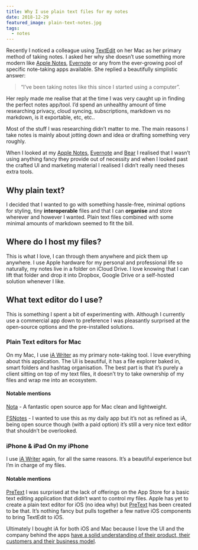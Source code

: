```yaml
---
title: Why I use plain text files for my notes
date: 2018-12-29
featured_image: plain-text-notes.jpg
tags: 
  - notes
---
```


Recently I noticed a colleague using [TextEdit](https://support.apple.com/en-gb/guide/textedit/welcome/mac) on her Mac as her primary method of taking notes. I asked her why she doesn’t use something more modern like [Apple Notes](https://support.apple.com/en-gb/guide/notes/welcome/mac), [Evernote](https://evernote.com/) or any from the ever-growing pool of specific note-taking apps available. She replied a beautifully simplistic answer:

> “I’ve been taking notes like this since I started using a computer”.

Her reply made me realise that at the time I was very caught up in finding the perfect notes app/tool. I’d spend an unhealthy amount of time researching privacy, cloud syncing, subscriptions, markdown vs no markdown, is it exportable, etc, etc..

Most of the stuff I was researching didn’t matter to me. The main reasons I take notes is mainly about jotting down and idea or drafting something very roughly.

When I looked at my [Apple Notes](https://support.apple.com/en-gb/HT205773), [Evernote](https://evernote.com/) and [Bear](http://bear.app) I realised that I wasn’t using anything fancy they provide out of necessity and when I looked past the crafted UI and marketing material I realised I didn’t really need theses extra tools.

## Why plain text?

I decided that I wanted to go with something hassle-free, minimal options for styling, tiny **interoperable** files and that I can **organise** and store wherever and however I wanted. Plain text files combined with some minimal amounts of markdown seemed to fit the bill.

## Where do I host my files?

This is what I love, I can through them anywhere and pick them up anywhere. I use Apple hardware for my personal and professional life so naturally, my notes live in a folder on iCloud Drive. I love knowing that I can lift that folder and drop it into Dropbox, Google Drive or a self-hosted solution whenever I like.

## What text editor do I use?

This is something I spent a bit of experimenting with. Although I currently use a commercial app down to preference I was pleasantly surprised at the open-source options and the pre-installed solutions.

### Plain Text editors for Mac

On my Mac, I use [iA Writer](https://ia.net/writer) as my primary note-taking tool. I love everything about this application. The UI is beautiful, it has a file explorer baked in, smart folders and hashtag organisation. The best part is that it’s purely a client sitting on top of my text files, it doesn’t try to take ownership of my files and wrap me into an ecosystem.

#### Notable mentions

[Nota](https://github.com/brunophilipe/noto) - A fantastic open source app for Mac clean and lightweight.

[FSNotes](https://fsnot.es/) - I wanted to use this as my daily app but it’s not as refined as iA, being open source though (with a paid option) it’s still a very nice text editor that shouldn’t be overlooked.

### iPhone & iPad On my iPhone

I use [iA Writer](https://ia.net/writer) again, for all the same reasons. It’s a beautiful experience but I’m in charge of my files.

#### Notable mentions

[PreText](https://itunes.apple.com/au/app/pretext/id1347707000) I was surprised at the lack of offerings on the App Store for a basic text editing application that didn’t want to control my files. Apple has yet to create a plain text editor for iOS (no idea why) but [PreText](https://itunes.apple.com/au/app/pretext/id1347707000) has been created to be that. It’s nothing fancy but pulls together a few native iOS components to bring TextEdit to iOS.

Ultimately I bought iA for both iOS and Mac because I love the UI and the company behind the apps [have a solid understanding of their product, their customers and their business model](https://ia.net/writer/blog/ia-writer-5-from-raw-to-cooked-to-sushi).
